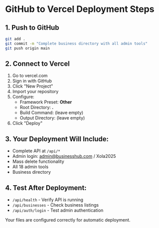 # GitHub to Vercel Deployment Steps

## 1. Push to GitHub
```bash
git add .
git commit -m "Complete business directory with all admin tools"
git push origin main
```

## 2. Connect to Vercel
1. Go to vercel.com
2. Sign in with GitHub
3. Click "New Project"
4. Import your repository
5. Configure:
   - Framework Preset: **Other**
   - Root Directory: **.**
   - Build Command: (leave empty)
   - Output Directory: (leave empty)
6. Click "Deploy"

## 3. Your Deployment Will Include:
- Complete API at `/api/*`
- Admin login: admin@businesshub.com / Xola2025
- Mass delete functionality
- All 18 admin tools
- Business directory

## 4. Test After Deployment:
- `/api/health` - Verify API is running
- `/api/businesses` - Check business listings
- `/api/auth/login` - Test admin authentication

Your files are configured correctly for automatic deployment.